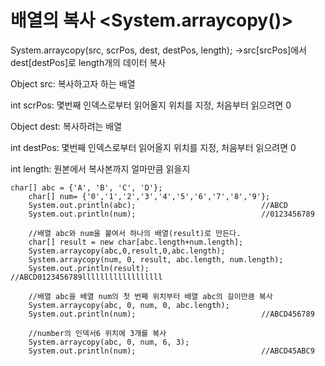 # 배열의 복사 <System.arraycopy()>

System.arraycopy(src, scrPos, dest, destPos, length);  ->src[srcPos]에서 dest[destPos]로 length개의 데이터 복사

Object src: 복사하고자 하는 배열

int scrPos: 몇번째 인덱스로부터 읽어올지 위치를 지정, 처음부터 읽으려면 0

Object dest: 복사하려는 배열

int destPos: 몇번째 인덱스로부터 읽어올지 위치를 지정, 처음부터 읽으려면 0

int length: 원본에서 복사본까지 얼마만큼 읽을지


    char[] abc = {'A', 'B', 'C', 'D'};
		char[] num= {'0','1','2','3','4','5','6','7','8','9'};
		System.out.println(abc);							//ABCD
		System.out.println(num);							//0123456789

		//배열 abc와 num을 붙여서 하나의 배열(result)로 만든다.
		char[] result = new char[abc.length+num.length];
		System.arraycopy(abc,0,result,0,abc.length);
		System.arraycopy(num, 0, result, abc.length, num.length);
		System.out.println(result); 						//ABCD0123456789llllllllllllllllll
		
		//배열 abc을 배열 num의 첫 번째 위치부터 배열 abc의 길이만큼 복사
		System.arraycopy(abc, 0, num, 0, abc.length);
		System.out.println(num);							//ABCD456789
		
		//number의 인덱서6 위치에 3개를 복사
		System.arraycopy(abc, 0, num, 6, 3);
		System.out.println(num); 							//ABCD45ABC9
